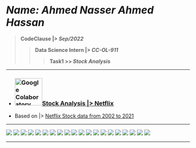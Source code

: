 # ***Name: Ahmed Nasser Ahmed Hassan***
> **CodeClause |> *Sep/2022***
>> **Data Science Intern |> *CC-OL-911***
>>> **Task1 >> *Stock Analysis***

---

  - ### <a title="AhmedNasser1601/Stock-Analysis" href="/Stock_Analysis_Netflix.ipynb"><img width="75" alt="Google Colaboratory SVG Logo" src="https://upload.wikimedia.org/wikipedia/commons/thumb/d/d0/Google_Colaboratory_SVG_Logo.svg/100px-Google_Colaboratory_SVG_Logo.svg.png">Stock Analysis |> Netflix</a>
  
  - Based on |> <a href="https://www.kaggle.com/datasets/pritsheta/netflix-stock-data-from-2002-to-2021">Netflix Stock data from 2002 to 2021</a>

---

<img src="/Screens/0.png">  <img src="/Screens/1.png">  <img src="/Screens/2.png">  <img src="/Screens/3.png">  <img src="/Screens/4.png">  <img src="/Screens/5.png">  <img src="/Screens/6.png">  <img src="/Screens/7.png">  <img src="/Screens/8.png">  <img src="/Screens/9.png">  <img src="/Screens/10.png">  <img src="/Screens/11.png">  <img src="/Screens/12.png">  <img src="/Screens/13.png">  <img src="/Screens/14.png">  <img src="/Screens/15.png">  <img src="/Screens/16.png">  <img src="/Screens/17.png">  <img src="/Screens/18.png">  <img src="/Screens/19.png">

---
